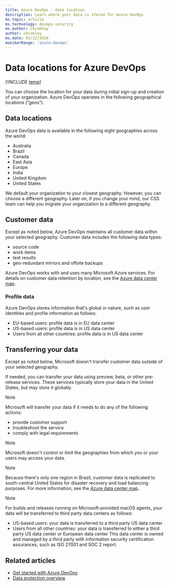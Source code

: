 ```yaml
---
title: Azure DevOps - data location
description: Learn where your data is stored for Azure DevOps
ms.topic: article
ms.technology: devops-security
ms.author: chcomley
author: chcomley
ms.date: 01/22/2020
monikerRange: 'azure-devops'
---
```


# Data locations for Azure DevOps

[!INCLUDE [temp](../../includes/version-vsts-only.md)]

You can choose the location for your data during initial sign-up and creation of your organization. Azure DevOps operates in the following geographical locations (“geos”).

## Data locations

Azure DevOps data is available in the following eight geographies across the world:

- Australia
- Brazil
- Canada
- East Asia
- Europe
- India
- United Kingdom
- United States

We default your organization to your closest geography. However, you can choose a different geography. Later on, if you change your mind, our CSS team can help you migrate your organization to a different geography.

## Customer data

Except as noted below, Azure DevOps maintains all customer data within your selected geography. Customer data includes the following data types:

- source code
- work items
- test results
- geo-redundant mirrors and offsite backups

Azure DevOps works with and uses many Microsoft Azure services. For details on customer data retention by location, see the [Azure data center map](https://azuredatacentermap.azurewebsites.net/).

### Profile data

Azure DevOps stores information that's global in nature, such as user identities and profile information as follows:

- EU-based users: profile data is in EU data center
- US-based users: profile data is in US data center
- Users from all other countries: profile data is in US data center

## Transferring your data

Except as noted below, Microsoft doesn't transfer customer data outside of your selected geography.

If needed, you can transfer your data using preview, beta, or other pre-release services. These services typically store your data in the United States, but may store it globally.

> [!NOTE]
> Microsoft will transfer your data if it needs to do any of the following actions:
>
> - provide customer support
> - troubleshoot the service
> - comply with legal requirements

> [!NOTE]
> Microsoft doesn't control or limit the geographies from which you or your users may access your data.

> [!NOTE]
> Because there's only one region in Brazil, customer data is replicated to south-central United States for disaster recovery and load balancing purposes. For more information, see the [Azure data center map](https://azuredatacentermap.azurewebsites.net/).

> [!NOTE]
> For builds and releases running on Microsoft-provided macOS agents, your data will be transferred to third party data centers as follows:
>
> - US-based users: your data is transferred to a third party US data center
> - Users from all other countries: your data is transferred to either a third party US data center or European data center
>   This data center is owned and managed by a third party with information security certification assurances, such as ISO 27001 and SOC 2 report.

## Related articles

- [Get started with Azure DevOps](https://go.microsoft.com/fwlink/?LinkId=307137)
- [Data protection overview](data-protection.md)
